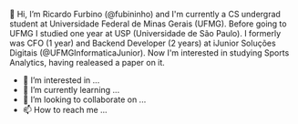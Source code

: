 👋 Hi, I’m Ricardo Furbino (@fubininho) and I'm currently a CS undergrad student at Universidade Federal de Minas Gerais (UFMG). Before going to UFMG I studied one year at USP (Universidade de São Paulo). I formerly was CFO (1 year) and Backend Developer (2 years) at iJunior Soluções Digitais (@UFMGInformaticaJunior). Now I'm interested in studying Sports Analytics, having realeased a paper on it.


- 👀 I’m interested in ...
- 🌱 I’m currently learning ...
- 💞️ I’m looking to collaborate on ...
- 📫 How to reach me ...

<!---
fubininho/fubininho is a ✨ special ✨ repository because its `README.md` (this file) appears on your GitHub profile.
You can click the Preview link to take a look at your changes.
--->
